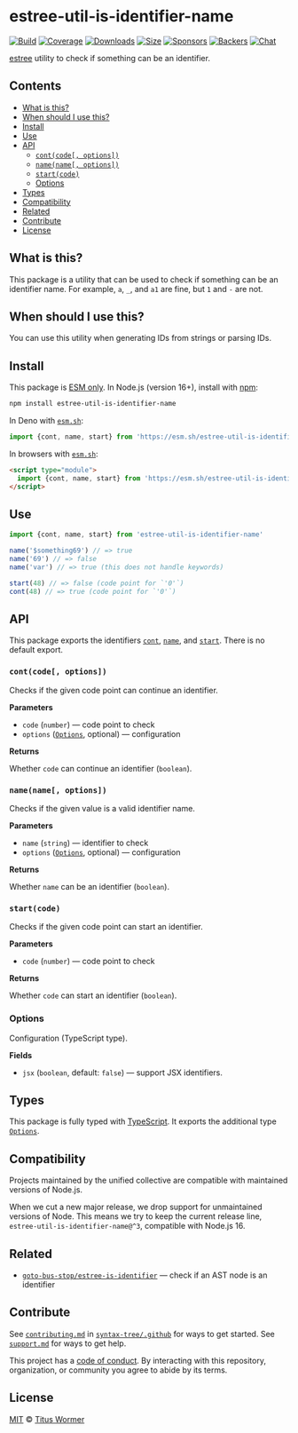 # estree-util-is-identifier-name

[![Build](https://github.com/syntax-tree/estree-util-is-identifier-name/workflows/main/badge.svg)](https://github.com/syntax-tree/estree-util-is-identifier-name/actions) [![Coverage](https://img.shields.io/codecov/c/github/syntax-tree/estree-util-is-identifier-name.svg)](https://codecov.io/github/syntax-tree/estree-util-is-identifier-name) [![Downloads](https://img.shields.io/npm/dm/estree-util-is-identifier-name.svg)](https://www.npmjs.com/package/estree-util-is-identifier-name) [![Size](https://img.shields.io/badge/dynamic/json?label=minzipped%20size\&query=$.size.compressedSize\&url=https://deno.bundlejs.com/?q=estree-util-is-identifier-name)](https://bundlejs.com/?q=estree-util-is-identifier-name) [![Sponsors](https://opencollective.com/unified/sponsors/badge.svg)](https://opencollective.com/unified) [![Backers](https://opencollective.com/unified/backers/badge.svg)](https://opencollective.com/unified) [![Chat](https://img.shields.io/badge/chat-discussions-success.svg)](https://github.com/syntax-tree/unist/discussions)

[estree](https://github.com/estree/estree) utility to check if something can be an identifier.

## Contents

* [What is this?](./#what-is-this)
* [When should I use this?](./#when-should-i-use-this)
* [Install](./#install)
* [Use](./#use)
* [API](./#api)
  * [`cont(code[, options])`](./#contcode-options)
  * [`name(name[, options])`](./#namename-options)
  * [`start(code)`](./#startcode)
  * [Options](./#options)
* [Types](./#types)
* [Compatibility](./#compatibility)
* [Related](./#related)
* [Contribute](./#contribute)
* [License](./#license)

## What is this?

This package is a utility that can be used to check if something can be an identifier name. For example, `a`, `_`, and `a1` are fine, but `1` and `-` are not.

## When should I use this?

You can use this utility when generating IDs from strings or parsing IDs.

## Install

This package is [ESM only](https://gist.github.com/sindresorhus/a39789f98801d908bbc7ff3ecc99d99c). In Node.js (version 16+), install with [npm](https://docs.npmjs.com/cli/install):

```sh
npm install estree-util-is-identifier-name
```

In Deno with [`esm.sh`](https://esm.sh):

```js
import {cont, name, start} from 'https://esm.sh/estree-util-is-identifier-name@3'
```

In browsers with [`esm.sh`](https://esm.sh):

```html
<script type="module">
  import {cont, name, start} from 'https://esm.sh/estree-util-is-identifier-name@3?bundle'
</script>
```

## Use

```js
import {cont, name, start} from 'estree-util-is-identifier-name'

name('$something69') // => true
name('69') // => false
name('var') // => true (this does not handle keywords)

start(48) // => false (code point for `'0'`)
cont(48) // => true (code point for `'0'`)
```

## API

This package exports the identifiers [`cont`](./#contcode-options), [`name`](./#namename-options), and [`start`](./#startcode). There is no default export.

### `cont(code[, options])`

Checks if the given code point can continue an identifier.

**Parameters**

* `code` (`number`) — code point to check
* `options` ([`Options`](./#options), optional) — configuration

**Returns**

Whether `code` can continue an identifier (`boolean`).

### `name(name[, options])`

Checks if the given value is a valid identifier name.

**Parameters**

* `name` (`string`) — identifier to check
* `options` ([`Options`](./#options), optional) — configuration

**Returns**

Whether `name` can be an identifier (`boolean`).

### `start(code)`

Checks if the given code point can start an identifier.

**Parameters**

* `code` (`number`) — code point to check

**Returns**

Whether `code` can start an identifier (`boolean`).

### Options

Configuration (TypeScript type).

**Fields**

* `jsx` (`boolean`, default: `false`) — support JSX identifiers.

## Types

This package is fully typed with [TypeScript](https://www.typescriptlang.org). It exports the additional type [`Options`](./#options).

## Compatibility

Projects maintained by the unified collective are compatible with maintained versions of Node.js.

When we cut a new major release, we drop support for unmaintained versions of Node. This means we try to keep the current release line, `estree-util-is-identifier-name@^3`, compatible with Node.js 16.

## Related

* [`goto-bus-stop/estree-is-identifier`](https://github.com/goto-bus-stop/estree-is-identifier) — check if an AST node is an identifier

## Contribute

See [`contributing.md`](https://github.com/syntax-tree/.github/blob/main/contributing.md) in [`syntax-tree/.github`](https://github.com/syntax-tree/.github) for ways to get started. See [`support.md`](https://github.com/syntax-tree/.github/blob/main/support.md) for ways to get help.

This project has a [code of conduct](https://github.com/syntax-tree/.github/blob/main/code-of-conduct.md). By interacting with this repository, organization, or community you agree to abide by its terms.

## License

[MIT](license/) © [Titus Wormer](https://wooorm.com)
